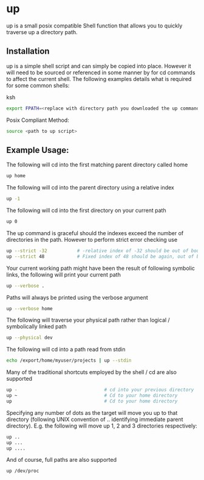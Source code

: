 # up
up is a small posix compatible Shell function that allows you to quickly traverse up a directory path.  

Installation
------------

up is a simple shell script and can simply be copied into place.  However it will need to be sourced or referenced in some manner by for cd commands to affect the current shell.  The following examples details what is required for some common shells:

ksh

```sh
export FPATH=<replace with directory path you downloaded the up command to>
```

Posix Compliant Method:

```sh
source <path to up script>
```

Example Usage:
--------------

The following will cd into the first matching parent directory called home
```sh
up home
```

The following will cd into the parent directory using a relative index
```sh
up -1
```

The following will cd into the first directory on your current path
```sh
up 0
```

The up command is graceful should the indexes exceed the number of directories in the path.  However to perform strict error checking use
```sh
up --strict -32           # -relative index of -32 should be out of bounds
up --strict 48            # Fixed index of 48 should be again, out of bounds
```

Your current working path might have been the result of following symbolic links, the following will print your current path
```sh
up --verbose .
```

Paths will always be printed using the verbose argument
```sh
up --verbose home
```

The following will traverse your physical path rather than logical / symbolically linked path
```sh
up --physical dev
```

The following will cd into a path read from stdin
```sh
echo /export/home/myuser/projects | up --stdin
```

Many of the traditional shortcuts employed by the shell / cd are also supported
```sh
up -                                # cd into your previous directory
up ~                                # Cd to your home directory
up                                  # Cd to your home directory
```

Specifying any number of dots as the target will move you up to that directory (following UNIX convention of .. identifying immediate parent directory).  E.g. the following will move up 1, 2 and 3 directories respectively:
```sh
up ..
up ...
up ....
```

And of course, full paths are also supported
```sh
up /dev/proc
```
